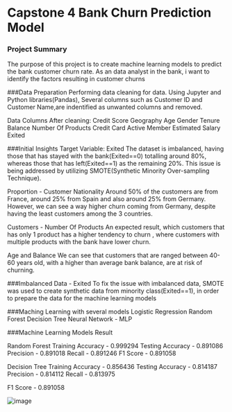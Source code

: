 # Capstone 4 Bank Churn Prediction Model

### Project Summary
The purpose of this project is to create machine learning models to predict the bank customer churn rate. As an data analyst in the bank, i want to identify the factors resulting in customer churns 

###Data Preparation
Performing data cleaning for data. Using Jupyter and Python libraries(Pandas), Several columns such as Customer ID and Customer Name,are indentified as unwanted columns and removed. 

Data Columns After cleaning:
Credit Score
Geography
Age
Gender
Tenure
Balance
Number Of Products
Credit Card 
Active Member
Estimated Salary
Exited

###Initial Insights
Target Variable: Exited
The dataset is imbalanced, having those that has stayed with the bank(Exited==0) totalling around 80%, whereas those that has left(Exited==1) as the remaining 20%.
This issue is being addressed by utilizing SMOTE(Synthetic Minority Over-sampling Technique).

Proportion - Customer Nationality
Around 50% of the customers are from France, around 25% from Spain and also around  25% from Germany. However, we can see a way higher churn coming from Germany, despite having the least customers among the 3 countries.

Customers - Number Of Products
An expected result, which customers that has only 1 product has a higher tendency to churn , where customers with multiple products with the bank have lower churn.

Age and Balance
We can see that customers that are ranged between 40-60 years old, with a higher than average bank balance, are at risk of churning.

###Imbalanced Data - Exited
To fix the issue with imbalanced data, SMOTE was used to create synthetic data from minority class(Exited==1), in order to prepare the data for the machine learning models

###Maching Learning with several models
Logistic Regression
Random Forest
Decision Tree
Neural Network - MLP


###Machine Learning Models Result

Random Forest
Training Accuracy - 0.999294
Testing Accuracy - 0.891086
Precision - 0.891018
Recall - 0.891246
F1 Score - 0.891058

Decision Tree
Training Accuracy - 0.856436
Testing Accuracy - 0.814187
Precision - 0.814112
Recall - 0.813975

F1 Score - 0.891058

![image](https://user-images.githubusercontent.com/34051347/119076834-da107500-ba25-11eb-9832-5e458018cafa.png)



